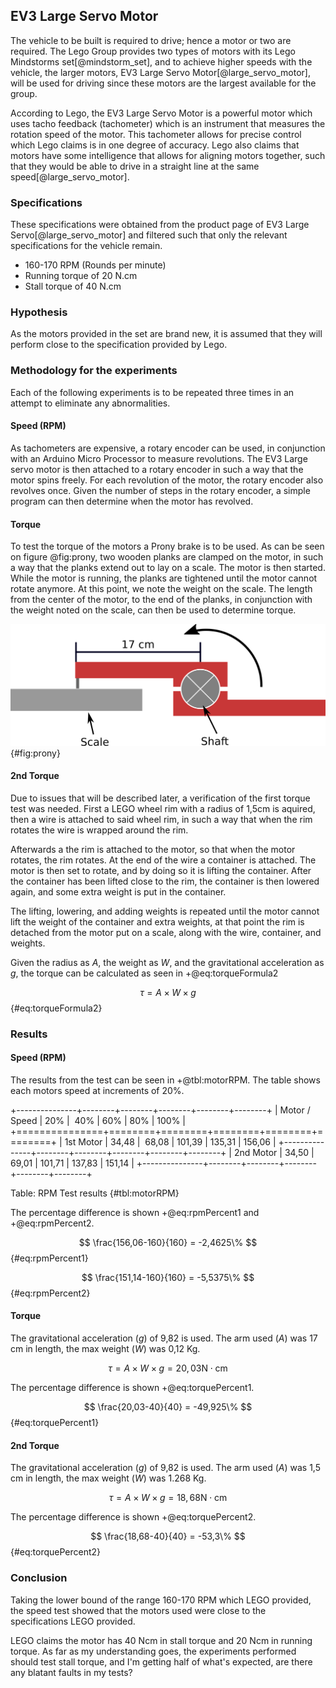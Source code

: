 ## EV3 Large Servo Motor

The vehicle to be built is required to drive; hence a motor or two are required. The Lego Group provides two types of motors with its Lego Mindstorms set[@mindstorm_set], and to achieve higher speeds with the vehicle, the larger motors, EV3 Large Servo Motor[@large_servo_motor], will be used for driving since these motors are the largest available for the group.

According to Lego, the EV3 Large Servo Motor is a powerful motor which uses tacho feedback (tachometer) which is an instrument that measures the rotation speed of the motor. This tachometer allows for precise control which Lego claims is in one degree of accuracy. Lego also claims that motors have some intelligence that allows for aligning motors together, such that they would be able to drive in a straight line at the same speed[@large_servo_motor].

### Specifications

These specifications were obtained from the product page of EV3 Large Servo[@large_servo_motor] and filtered such that only the relevant specifications for the vehicle remain.

- 160-170 RPM (Rounds per minute)
- Running torque of 20 N.cm
- Stall torque of 40 N.cm

### Hypothesis

As the motors provided in the set are brand new, it is assumed that they will perform close to the specification provided by Lego.

### Methodology for the experiments

Each of the following experiments is to be repeated three times in an attempt to eliminate any abnormalities.

#### Speed (RPM)

As tachometers are expensive, a rotary encoder can be used, in conjunction with an Arduino Micro Processor to measure revolutions. The EV3 Large servo motor is then attached to a rotary encoder in such a way that the motor spins freely. For each revolution of the motor, the rotary encoder also revolves once. Given the number of steps in the rotary encoder, a simple program can then determine when the motor has revolved.

#### Torque

To test the torque of the motors a Prony brake is to be used. As can be seen on figure @fig:prony, two wooden planks are clamped on the motor, in such a way that the planks extend out to lay on a scale. The motor is then started. While the motor is running, the planks are tightened until the motor cannot rotate anymore. At this point, we note the weight on the scale. The length from the center of the motor, to the end of the planks, in conjunction with the weight noted on the scale, can then be used to determine torque.

![Illustration of Prony Brake](report/assets/pictures/prony.png){#fig:prony}

#### 2nd Torque

Due to issues that will be described later, a verification of the first torque test was needed. 
First a LEGO wheel rim with a radius of 1,5cm is aquired, then a wire is attached to said wheel rim, in such a way that when the rim rotates the wire is wrapped around the rim. 

Afterwards a the rim is attached to the motor, so that when the motor rotates, the rim rotates. At the end of the wire a container is attached. The motor is then set to rotate, and by doing so it is lifting the container. After the container has been lifted close to the rim, the container is then lowered again, and some extra weight is put in the container. 

The lifting, lowering, and adding weights is repeated until the motor cannot lift the weight of the container and extra weights, at that point the rim is detached from the motor put on a scale, along with the wire, container, and weights. 

Given the radius as $A$, the weight as $W$, and the gravitational acceleration as $g$, the torque can be calculated as seen in +@eq:torqueFormula2

$$
\tau = A \times W \times g
$$ {#eq:torqueFormula2}

### Results

#### Speed (RPM)

The results from the test can be seen in +@tbl:motorRPM. The table shows each motors speed at increments of 20%.

+---------------+--------+--------+--------+--------+--------+
| Motor / Speed |    20% |    40% |    60% |    80% |   100% |
+===============+========+========+========+========+========+
| 1st Motor     |  34,48 |  68,08 | 101,39 | 135,31 | 156,06 |
+---------------+--------+--------+--------+--------+--------+
| 2nd Motor     |  34,50 |  69,01 | 101,71 | 137,83 | 151,14 |
+---------------+--------+--------+--------+--------+--------+

Table: RPM Test results {#tbl:motorRPM}

The percentage difference is shown +@eq:rpmPercent1 and +@eq:rpmPercent2.

$$ \frac{156,06-160}{160} = -2,4625\% $$ {#eq:rpmPercent1}

$$ \frac{151,14-160}{160} = -5,5375\% $$ {#eq:rpmPercent2}

#### Torque

The gravitational acceleration ($g$) of 9,82 is used. The arm used ($A$) was 17 cm in length, the max weight ($W$) was 0,12 Kg. 

$$ \tau = A \times W \times g = 20,03 \text{N}\cdot \text{cm} $$

The percentage difference is shown +@eq:torquePercent1.

$$ \frac{20,03-40}{40} = -49,925\% $$ {#eq:torquePercent1}

#### 2nd Torque

The gravitational acceleration ($g$) of 9,82 is used. The arm used ($A$) was 1,5 cm in length, the max weight ($W$) was 1.268 Kg. 

$$ \tau = A \times W \times g = 18,68 \text{N}\cdot \text{cm} $$

The percentage difference is shown +@eq:torquePercent2.

$$ \frac{18,68-40}{40} = -53,3\% $$ {#eq:torquePercent2}

### Conclusion

Taking the lower bound of the range 160-170 RPM which LEGO provided, the speed test showed that the motors used were close to the specifications LEGO provided. 

LEGO claims the motor has 40 Ncm in stall torque and 20 Ncm in running torque. As far as my understanding goes, the experiments performed should test stall torque, and I'm getting half of what's expected, are there any blatant faults in my tests?